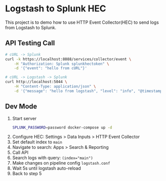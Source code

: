 # Logstash to Splunk HEC

This project is to demo how to use HTTP Event Collector(HEC) to send logs from Logstash to Splunk.

## API Testing Call

```bash
# cURL -> Splunk
curl -k https://localhost:8088/services/collector/event \
    -H "Authorization: Splunk splunkhectoken" \
    -d '{"event": "hello from cURL"}'

# cURL -> Logstash -> Splunk
curl http://localhost:5044 \
    -H "Content-Type: application/json" \
    -d '{"message": "hello from logstash", "level": "info", "@timestamp": "2024-10-15T12:00:00"}'
```

## Dev Mode

1. Start server
    ```bash
    SPLUNK_PASSWORD=password docker-compose up -d
    ```
1. Configure HEC: Settings > Data Inputs > HTTP Event Collector
1. Set default index to `main`
1. Navigate to search: Apps > Search & Reporting
1. Call API
1. Search logs with query: `(index="main")`
1. Make changes on pipeline config `logstash.conf`
1. Wait 5s until logstash auto-reload
1. Back to step 5
